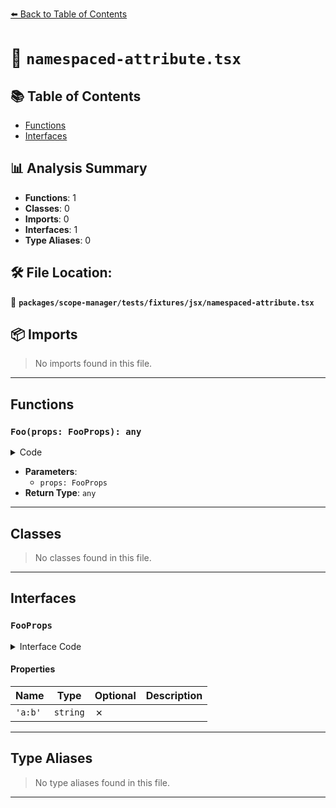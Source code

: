 [⬅️ Back to Table of Contents](../../../../../index.md)

# 📄 `namespaced-attribute.tsx`

## 📚 Table of Contents

- [Functions](#functions)
- [Interfaces](#interfaces)

## 📊 Analysis Summary

- **Functions**: 1
- **Classes**: 0
- **Imports**: 0
- **Interfaces**: 1
- **Type Aliases**: 0

## 🛠️ File Location:
📂 **`packages/scope-manager/tests/fixtures/jsx/namespaced-attribute.tsx`**

## 📦 Imports

> No imports found in this file.


---

## Functions

### `Foo(props: FooProps): any`

<details><summary>Code</summary>

```ts
function Foo(props: FooProps) {
  return <div>{props['a:b']}</div>;
}
```
</details>

- **Parameters**:
  - `props: FooProps`
- **Return Type**: `any`

---

## Classes

> No classes found in this file.


---

## Interfaces

### `FooProps`

<details><summary>Interface Code</summary>

```ts
interface FooProps {
  'a:b': string;
}
```
</details>

#### Properties

| Name | Type | Optional | Description |
|------|------|----------|-------------|
| `'a:b'` | `string` | ✗ |  |


---

## Type Aliases

> No type aliases found in this file.


---